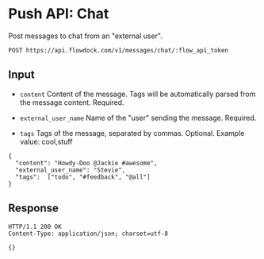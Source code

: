 # Push API: Chat

Post messages to chat from an "external user".

```
POST https://api.flowdock.com/v1/messages/chat/:flow_api_token
```

## Input

* `content`
Content of the message. Tags will be automatically parsed from the message content. Required.

* `external_user_name`
Name of the "user" sending the message. Required.

* `tags`
Tags of the message, separated by commas. Optional.
Example value: cool,stuff

```
{
  "content": "Howdy-Doo @Jackie #awesome",
  "external_user_name": "Stevie",
  "tags":  ["todo", "#feedback", "@all"]
}
```

## Response
```
HTTP/1.1 200 OK
Content-Type: application/json; charset=utf-8
```
```
{}
```